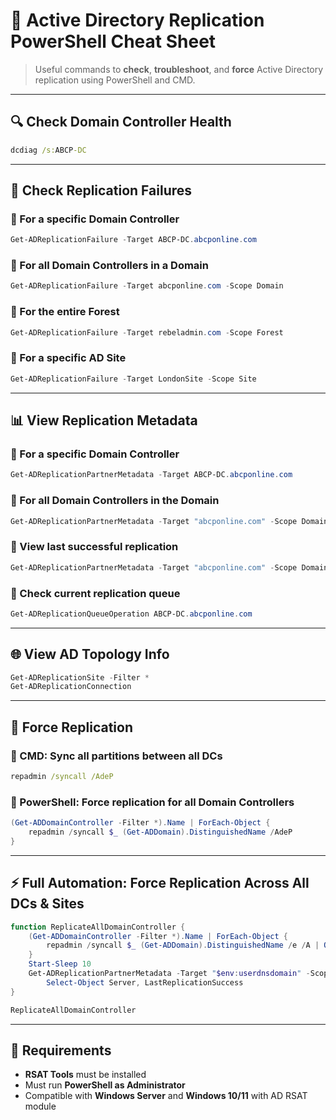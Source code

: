 
# 🧠 Active Directory Replication PowerShell Cheat Sheet

> Useful commands to **check**, **troubleshoot**, and **force** Active Directory replication using PowerShell and CMD.

---

## 🔍 Check Domain Controller Health

```cmd
dcdiag /s:ABCP-DC
```

---

## 🔁 Check Replication Failures

### 🔹 For a specific Domain Controller

```powershell
Get-ADReplicationFailure -Target ABCP-DC.abcponline.com
```

### 🔹 For all Domain Controllers in a Domain

```powershell
Get-ADReplicationFailure -Target abcponline.com -Scope Domain
```

### 🔹 For the entire Forest

```powershell
Get-ADReplicationFailure -Target rebeladmin.com -Scope Forest
```

### 🔹 For a specific AD Site

```powershell
Get-ADReplicationFailure -Target LondonSite -Scope Site
```

---

## 📊 View Replication Metadata

### 🔹 For a specific Domain Controller

```powershell
Get-ADReplicationPartnerMetadata -Target ABCP-DC.abcponline.com
```

### 🔹 For all Domain Controllers in the Domain

```powershell
Get-ADReplicationPartnerMetadata -Target "abcponline.com" -Scope Domain
```

### 🔹 View last successful replication

```powershell
Get-ADReplicationPartnerMetadata -Target "abcponline.com" -Scope Domain | Select-Object Server, LastReplicationSuccess
```

### 🔹 Check current replication queue

```powershell
Get-ADReplicationQueueOperation ABCP-DC.abcponline.com
```

---

## 🌐 View AD Topology Info

```powershell
Get-ADReplicationSite -Filter *
Get-ADReplicationConnection
```

---

## 🔄 Force Replication

### 🔹 CMD: Sync all partitions between all DCs

```cmd
repadmin /syncall /AdeP
```

### 🔹 PowerShell: Force replication for all Domain Controllers

```powershell
(Get-ADDomainController -Filter *).Name | ForEach-Object {
    repadmin /syncall $_ (Get-ADDomain).DistinguishedName /AdeP
}
```

---

## ⚡ Full Automation: Force Replication Across All DCs & Sites

```powershell
function ReplicateAllDomainController {
    (Get-ADDomainController -Filter *).Name | ForEach-Object {
        repadmin /syncall $_ (Get-ADDomain).DistinguishedName /e /A | Out-Null
    }
    Start-Sleep 10
    Get-ADReplicationPartnerMetadata -Target "$env:userdnsdomain" -Scope Domain |
        Select-Object Server, LastReplicationSuccess
}

ReplicateAllDomainController
```

---

## 📎 Requirements

* **RSAT Tools** must be installed
* Must run **PowerShell as Administrator**
* Compatible with **Windows Server** and **Windows 10/11** with AD RSAT module


